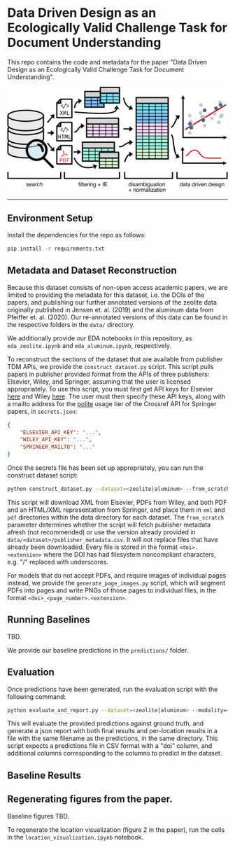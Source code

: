 # Data Driven Design as an Ecologically Valid Challenge Task for Document Understanding

This repo contains the code and metadata for the paper "Data Driven Design as an Ecologically Valid Challenge Task for Document
Understanding". 

![Data-Driven Design](images/ddd_pipeline_doctypes.png)

---

## Environment Setup

Install the dependencies for the repo as follows:

```bash
pip install -r requirements.txt
```

## Metadata and Dataset Reconstruction

Because this dataset consists of non-open access academic papers, we are limited to providing the
metadata for this dataset, i.e. the DOIs of the papers, and publishing our further annotated 
versions of the zeolite data originally published in Jensen et. al. (2019) and the aluminum data 
from Pfeiffer et. al. (2020). Our re-annotated versions of this data can be found in the respective
folders in the `data/` directory. 

We additionally provide our EDA notebooks in this repository, as `eda_zeolite.ipynb` 
and `eda_aluminum.ipynb`, respectively.

To reconstruct the sections of the dataset that are available from publisher TDM APIs, we provide 
the `construct_dataset.py` script. This script pulls papers in publisher provided format from the 
APIs of three publishers: Elsevier, Wiley, and Springer, assuming that the user is licensed 
appropriately. To use this script, you must first get API keys for Elsevier 
[here](https://dev.elsevier.com/) and Wiley 
[here](https://onlinelibrary.wiley.com/library-info/resources/text-and-datamining). 
The user must then specify these API keys, along with a mailto address for the 
[polite](https://github.com/CrossRef/rest-api-doc#good-manners--more-reliable-service) usage
tier of the Crossref API for Springer papers, in `secrets.json`:

```json
{
    "ELSEVIER_API_KEY": "...",
    "WILEY_API_KEY": "...",
    "SPRINGER_MAILTO": "..."
}
```

Once the secrets file has been set up appropriately, you can run the construct dataset script:

```bash
python construct_dataset.py --dataset=<zeolite|aluminum> --from_scratch=<False|True>
```

This script will download XML from Elsevier, PDFs from Wiley, and both PDF and an HTML/XML 
representation from Springer, and place them in `xml` and `pdf` directories within the data 
directory for each dataset. The `from_scratch` parameter determines whether the script will fetch
publisher metadata afresh (not recommended) or use the version already provided in 
`data/<dataset>/publisher_metadata.csv`. It will not replace files that have already been downloaded.
Every file is stored in the format `<doi>.<extension>` where the DOI has had filesystem noncompliant 
characters, e.g. "/" replaced with underscores.

For models that do not accept PDFs, and require images of individual pages instead, we provide the 
`generate_page_images.py` script, which will segment PDFs into pages and write PNGs of those pages
to individual files, in the format `<doi>_<page_number>.<extension>`. 

## Running Baselines

TBD. 

We provide our baseline predictions in the `predictions/` folder. 

## Evaluation

Once predictions have been generated, run the evaluation script with the following command:

```bash
python evaluate_and_report.py --dataset=<zeolite|aluminum> --modality=<pdf|xml> --predictions_path=...  
```

This will evaluate the provided predictions against ground truth, and generate a json report with 
both final results and per-location results in a file with the same filename as the predictions, in
the same directory. This script expects a predictions file in CSV format with a "doi" column, and
additional columns corresponding to the columns to predict in the dataset. 

## Baseline Results

## Regenerating figures from the paper. 

Baseline figures TBD. 

To regenerate the location visualization (figure 2 in the paper), run the cells in the
`location_visualization.ipynb` notebook.